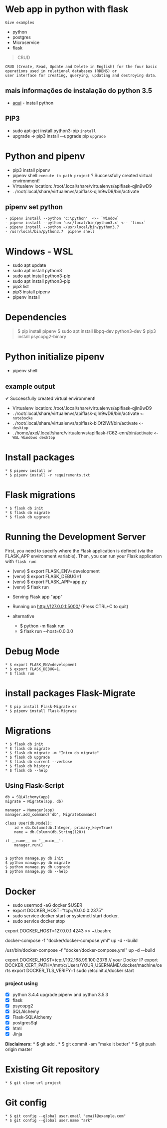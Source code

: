# Web app in python with flask

```
Give examples
```
- python
- postgres
- Microservice
- flask


> CRUD

    CRUD (Create, Read, Update and Delete in English) for the four basic 
    operations used in relational databases (RDBMS) or 
    user interface for creating, querying, updating and destroying data.

## mais informações de instalação do python 3.5

* [aqui](http://www.islandtechph.com/2017/10/23/how-to-deploy-a-flask-python-3-5-application-on-a-live-ubuntu-16-04-linux-server-running-apache2/) - install python


## PIP3
- sudo apt-get install python3-pip  `install`
- upgrade -> pip3 install --upgrade pip `upgrade`



# Python and pipenv 
- pip3 install pipenv
- pipenv shell  `execute to path project`
? Successfully created virtual environment! 
- Virtualenv location: /root/.local/share/virtualenvs/apiflask-qjIn9wD9
- . /root/.local/share/virtualenvs/apiflask-qjIn9wD9/bin/activate



## pipenv set python 
    - pipenv install --python 'c:\python'  <-- `Window`
    - pipenv install --python 'usr/local/bin/python3.x' <-- `linux`
    - pipenv install --python ~/usr/local/bin/python3.7
    - /usr/local/bin/python3.7  pipenv shell 


# Windows - WSL 
- sudo apt update
- sudo apt install python3
- sudo apt install python3-pip
- sudo apt install python3-pip
- pip3 list
- pip3 install pipenv
- pipenv install


# Dependencies 
> $ pip install pipenv
> $ sudo apt install libpq-dev python3-dev
> $ pip3 install psycopg2-binary


# Python initialize pipenv
- pipenv shell


## example output
✔ Successfully created virtual environment! 
- Virtualenv location: /root/.local/share/virtualenvs/apiflask-qjIn9wD9
- . /root/.local/share/virtualenvs/apiflask-qjIn9wD9/bin/activate  `<-  notebocke`
- . /root/.local/share/virtualenvs/apiflask-blOf2lWf/bin/activate  `<-  desktop`
- . /home/axel/.local/share/virtualenvs/apiflask-fC62-enn/bin/activate `<-   WSL Windows desktop`


# Install packages
    * $ pipenv install or
    * $ pipenv install -r requirements.txt


# Flask  migrations
    * $ flask db init
    * $ flask db migrate
    * $ flask db upgrade


# Running the Development Server

First, you need to specify where the Flask application is defined 
(via the FLASK_APP environment variable). 
Then, you can run your Flask application with `flask run`:


- (venv) $ export FLASK_ENV=development
- (venv) $ export FLASK_DEBUG=1
- (venv) $ export FLASK_APP=app.py
- (venv) $ flask run

* Serving Flask app "app"
* Running on http://127.0.0.1:5000/ (Press CTRL+C to quit)
* alternative  

    * $ python -m flask run
    * $ flask run --host=0.0.0.0

# Debug Mode
    * $ export FLASK_ENV=development
    * $ export FLASK_DEBUG=1.
    * $ flask run


# install packages Flask-Migrate
    * $ pip install Flask-Migrate or 
    * $ pipenv install Flask-Migrate

# Migrations 
    * $ flask db init
    * $ flask db migrate 
    * $ flask db migrate -m "Inico do migrate"
    * $ flask db upgrade
    * $ flask db current --verbose
    * $ flask db history
    * $ flask db --help


## Using Flask-Script
>
    db = SQLAlchemy(app)
    migrate = Migrate(app, db)

    manager = Manager(app)
    manager.add_command('db', MigrateCommand)

    class User(db.Model):
        id = db.Column(db.Integer, primary_key=True)
        name = db.Column(db.String(128))

    if __name__ == '__main__':
        manager.run()


    $ python manage.py db init
    $ python manage.py db migrate
    $ python manage.py db upgrade
    $ python manage.py db --help


# Docker
- sudo usermod -aG docker $USER
- export DOCKER_HOST="tcp://0.0.0.0:2375"
- sudo service docker start or systemctl start docker.
- sudo service docker stop

export DOCKER_HOST=127.0.0.1:4243 >> ~/.bashrc


docker-compose -f "docker/docker-compose.yml" up -d --build

/usr/bin/docker-compose -f "docker/docker-compose.yml" up -d --build

export DOCKER_HOST=tcp://192.168.99.100:2376  // your Docker IP
export DOCKER_CERT_PATH=/mnt/c/Users/YOUR_USERNAME/.docker/machine/certs
export DOCKER_TLS_VERIFY=1
sudo /etc/init.d/docker start
### project using

- [x] python 3.4.4  upgrade pipenv and python 3.5.3
- [x] flask
- [x] psycopg2
- [x] SQLAlchemy
- [x] Flask-SQLAlchemy
- [x] postgresSql
- [x] html
- [x] Jinja

**Disclaimers:**
    * $ git add .
    * $ git commit -am "make it better"
    * $ git push origin master


# Existing Git repository
    * $ git clone url project


# Git config
    * $ git config --global user.email "email@example.com"
    * $ git config --global user.name "ark"